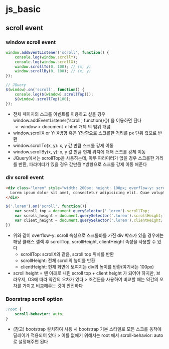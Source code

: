 # js_basic

## scroll event
### window scroll event
```js
window.addEventListener('scroll', function() {
    console.log(window.scrollY);
    console.log(window.scrollX);
    window.scrollTo(0, 100); // (x, y)
    window.scrollBy(0, 100); // (x, y)
});

// JQuery
$(window).on('scroll', function() {
    console.log($(window).scrollTop());
    $(window).scrollTop(100);
});
```
- 전체 페이지의 스크롤 이벤트를 이용하고 싶을 경우 window.addEventListener('scroll', function(){}) 을 이용하면 된다
    - window > document > html 개체 의 범위 개념
- window.scrollX or Y: X방향 혹은 Y방향으로 스크롤한 거리를 px 단위 값으로 반환
- window.scrollTo(x, y): x, y 값 만큼 스크롤 강제 이동
- window.scrollBy(x, y): x, y 값 만큼 현재 위치에 더해 스크롤 강제 이동
- JQuery에서는 scrollTop을 사용하는데, 아무 파라미터가 없을 경우 스크롤한 거리를 반환, 파라미터가 있을 경우 값만큼 Y방향으로 스크롤 강제 이동 해준다

### div scroll event
```html
<div class="lorem" style="width: 200px; height: 100px; overflow-y: scroll">
  Lorem ipsum dolor sit amet, consectetur adipisicing elit. Quae voluptas voluptatum minus praesentium fugit debitis at, laborum ipsa itaque placeat sit, excepturi eius. Nostrum perspiciatis, eligendi quae consectetur praesentium exercitationem.
</div> 
```
```js
$('.lorem').on('scroll', function(){
    var scroll_top = document.querySelector('.lorem').scrollTop;
    var scroll_heignt = document.querySelector('.lorem').scrollHeight;
    var client_height = document.querySelector('.lorem').clientHeight;
})
```
- 위와 같이 overflow-y: scroll 속성으로 스크롤바를 가진 div 박스가 있을 경우에는 해당 클래스 셀렉 후 scrollTop, scrollHeight, clientHeight 속성을 사용할 수 있다
    - scrollTop: scrollX와 같음, scroll top 위치를 반환
    - scrollHeight: 전체 scroll의 높이를 반환
    - clientHeight: 현재 화면에 보여지는 div의 높이를 반환(여기서는 100px)
- scroll height = 맨 아래로 내린 scroll top + client height 가 되어야 하지만, 브라우저, OS에 따라 약간의 오차가 있다 > 조건문을 사용하여 비교할 때는 약간의 오차를 가지고 비교해주는 것이 안전하다

### Boorstrap scroll option
```css
:root {
    scroll-behavior: auto;
}
```
- (참고) bootstrap 설치하여 사용 시 bootstrap 기본 스타일로 모든 스크롤 동작에 딜레이가 적용되어 있다 > 이를 없애기 위해서는 root 에서 scroll-behavior: auto로 설정해주면 된다